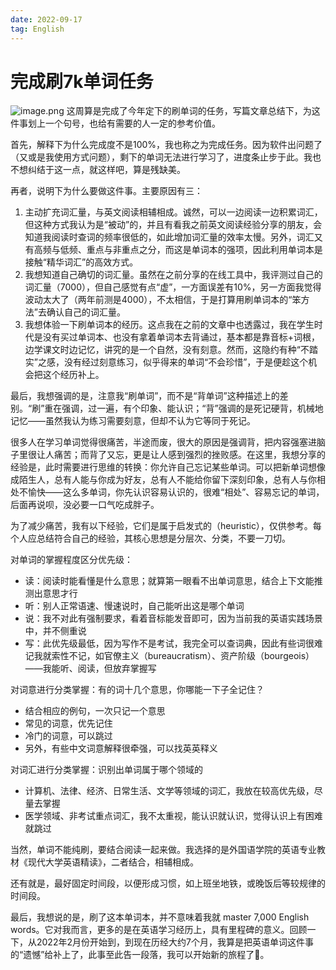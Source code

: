 ```yaml
---
date: 2022-09-17
tag: English
---
```


# 完成刷7k单词任务
![image.png](https://raw.gitmirror.com/levy9527/image-holder/main/docs/english/1682426608041.png)
这周算是完成了今年定下的刷单词的任务，写篇文章总结下，为这件事划上一个句号，也给有需要的人一定的参考价值。

首先，解释下为什么完成度不是100%，我也称之为完成任务。因为软件出问题了（又或是我使用方式问题），剩下的单词无法进行学习了，进度条止步于此。我也不想纠结于这一点，就这样吧，算是残缺美。

再者，说明下为什么要做这件事。主要原因有三：

1. 主动扩充词汇量，与英文阅读相辅相成。诚然，可以一边阅读一边积累词汇，但这种方式我认为是“被动”的，并且有看我之前英文阅读经验分享的朋友，会知道我阅读时查词的频率很低的，如此增加词汇量的效率太慢。另外，词汇又有高频与低频、重点与非重点之分，而这是单词本的强项，因此利用单词本是接触“精华词汇”的高效方式。
2. 我想知道自己确切的词汇量。虽然在之前分享的在线工具中，我评测过自己的词汇量（7000），但自己感觉有点“虚”，一方面误差有10%，另一方面我觉得波动太大了（两年前测是4000），不太相信，于是打算用刷单词本的“笨方法”去确认自己的词汇量。
3. 我想体验一下刷单词本的经历。这点我在之前的文章中也透露过，我在学生时代是没有买过单词本、也没有拿着单词本去背诵过，基本都是靠音标+词根，边学课文时边记忆，讲究的是一个自然，没有刻意。然而，这隐约有种“不踏实”之感，没有经过刻意练习，似乎得来的单词“不会珍惜”，于是便趁这个机会把这个经历补上。

最后，我想强调的是，注意我“刷单词”，而不是“背单词”这种描述上的差别。“刷”重在强调，过一遍，有个印象、能认识；“背”强调的是死记硬背，机械地记忆——虽然我认为练习需要刻意，但却不认为它等同于死记。

很多人在学习单词觉得很痛苦，半途而废，很大的原因是强调背，把内容强塞进脑子里很让人痛苦；而背了又忘，更是让人感到强烈的挫败感。在这里，我想分享的经验是，此时需要进行思维的转换：你允许自己忘记某些单词。可以把新单词想像成陌生人，总有人能与你成为好友，总有人不能给你留下深刻印象，总有人与你相处不愉快——这么多单词，你先认识容易认识的，很难“相处”、容易忘记的单词，后面再说呗，没必要一口气吃成胖子。

为了减少痛苦，我有以下经验，它们是属于启发式的（heuristic），仅供参考。每个人应总结符合自己的经验，其核心思想是分层次、分类，不要一刀切。

对单词的掌握程度区分优先级：

- 读：阅读时能看懂是什么意思；就算第一眼看不出单词意思，结合上下文能推测出意思才行
- 听：别人正常语速、慢速说时，自己能听出这是哪个单词
- 说：我不对此有强制要求，看着音标能发音即可，因为当前我的英语实践场景中，并不侧重说
- 写：此优先级最低，因为写作不是考试，我完全可以查词典，因此有些词很难记我就索性不记，如官僚主义（bureaucratism）、资产阶级（bourgeois）——我能听、阅读，但放弃掌握写

对词意进行分类掌握：有的词十几个意思，你哪能一下子全记住？

- 结合相应的例句，一次只记一个意思
- 常见的词意，优先记住
- 冷门的词意，可以跳过
- 另外，有些中文词意解释很牵强，可以找英英释义

对词汇进行分类掌握：识别出单词属于哪个领域的

- 计算机、法律、经济、日常生活、文学等领域的词汇，我放在较高优先级，尽量去掌握
- 医学领域、非考试重点词汇，我不太重视，能认识就认识，觉得认识上有困难就跳过

当然，单词不能纯刷，要结合阅读一起来做。我选择的是外国语学院的英语专业教材《现代大学英语精读》，二者结合，相辅相成。

还有就是，最好固定时间段，以便形成习惯，如上班坐地铁，或晚饭后等较规律的时间段。

最后，我想说的是，刷了这本单词本，并不意味着我就 master 7,000 English words。它对我而言，更多的是在英语学习经历上，具有里程碑的意义。回顾一下，从2022年2月份开始到，到现在历经大约7个月，我算是把英语单词这件事的“遗憾”给补上了，此事至此告一段落，我可以开始新的旅程了🎉。
